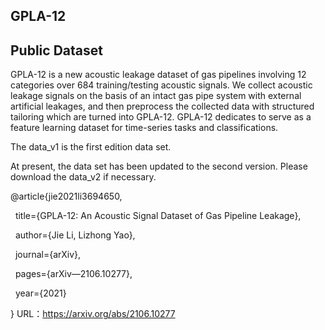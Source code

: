 ## GPLA-12
Public Dataset
-------
GPLA-12 is a new acoustic leakage dataset of gas pipelines involving 12 categories over 684 training/testing acoustic signals. We collect acoustic leakage signals on the basis of an intact gas pipe system with external artificial leakages, and then preprocess the collected data with structured tailoring which are turned into GPLA-12. GPLA-12 dedicates to serve as a feature learning dataset for time-series tasks and classifications.  

The data_v1 is the first edition data set.  

At present, the data set has been updated to the second version. Please download the data_v2 if necessary.  


@article{jie2021li3694650,  

  title={GPLA-12: An Acoustic Signal Dataset of Gas Pipeline Leakage},  
  
  author={Jie Li, Lizhong Yao},  
  
  journal={arXiv},  
 
  pages={arXiv—2106.10277},  
  
  year={2021}  
  
}
URL：https://arxiv.org/abs/2106.10277
